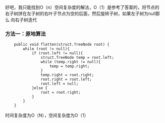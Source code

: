 好吧，我只能找到O（n）空间复杂度的解法，O（1）是参考了答案的，将节点的右子树拼在左子树的右叶子节点为空的后面，然后旋转子树，如果左子树为null那么
向右子树迭代

### 方法一：原地算法

~~~
    public void flatten(struct.TreeNode root) {
        while (root != null){
            if (root.left != null){
                struct.TreeNode temp = root.left;
                while (temp.right != null){
                    temp = temp.right;
                }
                temp.right = root.right;
                root.right = root.left;
                root.left = null;
            }else {
                root = root.right;
            }
        }
    }
~~~

时间复杂度为O（N），空间复杂度为O（1）